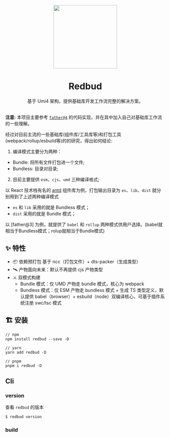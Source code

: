 <p align="center">
  <a href="https://redbud.xingkang.wang">
    <img width="200" src="https://cdn.jsdelivr.net/gh/walrusjs/redbud@latest/public/logo.svg">
  </a>
</p>

<h1 align="center">Redbud</h1>

<div align="center">
基于 Umi4 架构，提供基础库开发工作流完整的解决方案。
</div>

<br />

**注意:** 本项目主要参考 [`father@4`](https://github.com/umijs/umi-next/tree/master/packages/father) 的代码实现，并在其中加入自己对基础库工作流的一些理解。

经过对目前主流的一些基础库(组件库/工具库等)和打包工具(webpack/rollup/esbuild等)的的研究，得出如何结论:

1. 编译模式主要分为两种：
  - Bundle: 将所有文件打包进一个文件;
  - Bundless: 目录对目录;
2. 目前主要提供 `esm`、`cjs`、`umd` 三种编译格式;

以 React 技术栈有名的 [antd](https://ant.design/) 组件库为例，打包输出目录为 `es`、`lib`、`dist` 就分别用到了上述两种编译模式

- `es` 和 `lib` 采用的就是 Bundless 模式；
- `dist` 采用的就是 Bundle 模式；

以 [father@3] 为例，就提供了 `babel` 和 `rollup` 两种模式供用户选择。(babel就相当于Bundless模式；rolup就相当于Bundle模式)

## ✨ 特性

- 📦 依赖预打包 基于 ncc（打包文件）+ dts-packer（生成类型）
- 🛰 产物面向未来：默认不再提供 cjs 产物类型
- ⚔️ 双模式构建
  - Bundle 模式：仅 UMD 产物走 bundle 模式，核心为 webpack
  - Bundless 模式：仅 ESM 产物走 bundless 模式 + 生成 TS 类型定义，默认提供 babel（browser）+ esbuild（node）双编译核心，可基于插件系统注册 swc/tsc 模式

## 🏗 安装

```
// npm 
npm install redbud --save -D

// yarn
yarn add redbud -D

// pnpm
pnpm i redbud -D
```

## Cli

### version

查看 `redbud` 的版本 

```bash
$ redbud version
```

### build
